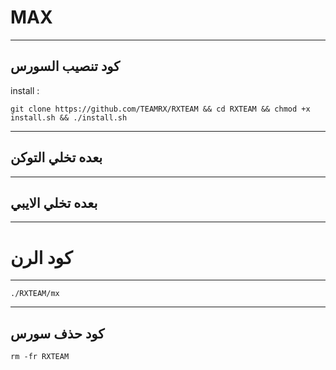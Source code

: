 MAX
==============

______________________________________________________________________________________________________________________

كود تنصيب السورس
------------

install :

```git clone https://github.com/TEAMRX/RXTEAM && cd RXTEAM && chmod +x install.sh && ./install.sh```

______________________________________________________________________________________________________________________

بعده تخلي التوكن
----------------

______________________________________________________________________________________________________________________

بعده تخلي الايبي 
----------------

______________________________________________________________________________________________________________________

كود الرن
========

______________________________________________________________________________________________________________________


```./RXTEAM/mx```

______________________________________________________________________________________________________________________

كود حذف سورس
-------
```rm -fr RXTEAM```
